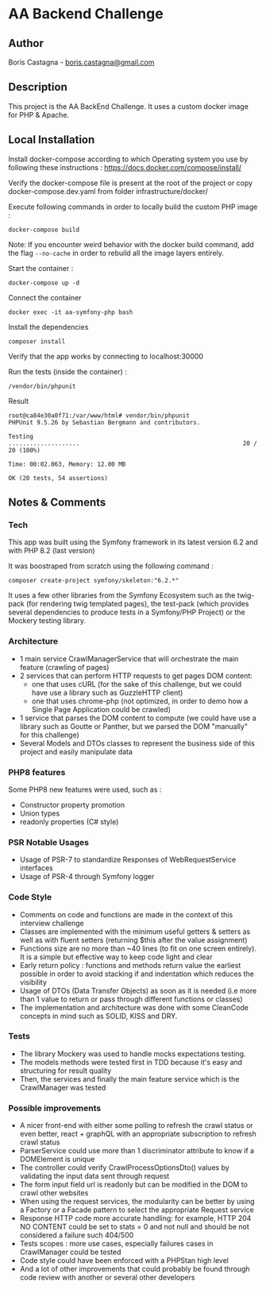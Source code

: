 # AA Backend Challenge

## Author

Boris Castagna - boris.castagna@gmail.com

## Description

This project is the AA BackEnd Challenge. It uses a custom docker image for PHP & Apache.

## Local Installation

Install docker-compose according to which Operating system you use by following these instructions :
https://docs.docker.com/compose/install/

Verify the docker-compose file is present at the root of the project or copy docker-compose.dev.yaml from folder infrastructure/docker/

Execute following commands in order to locally build the custom PHP image :
```
docker-compose build
```

Note: If you encounter weird behavior with the docker build command, add the flag `--no-cache` in order to rebuild all
the image layers entirely.

Start the container :
```
docker-compose up -d
```

Connect the container
```
docker exec -it aa-symfony-php bash
```

Install the dependencies
```
composer install
```

Verify that the app works by connecting to localhost:30000

Run the tests (inside the container) :
```
/vendor/bin/phpunit
```

Result
```
root@ca84e30a0f71:/var/www/html# vendor/bin/phpunit 
PHPUnit 9.5.26 by Sebastian Bergmann and contributors.

Testing 
....................                                              20 / 20 (100%)

Time: 00:02.063, Memory: 12.00 MB

OK (20 tests, 54 assertions)
```

## Notes & Comments

### Tech
This app was built using the Symfony framework in its latest version 6.2 and with PHP 8.2 (last version)

It was boostraped from scratch using the following command :
```
composer create-project symfony/skeleton:"6.2.*"
```

It uses a few other libraries from the Symfony Ecosystem such as the twig-pack (for rendering twig templated pages),
the test-pack (which provides several dependencies to produce tests in a Symfony/PHP Project) or the Mockery testing library.

### Architecture
- 1 main service CrawlManagerService that will orchestrate the main feature (crawling of pages)
- 2 services that can perform HTTP requests to get pages DOM content: 
  - one that uses cURL (for the sake of this challenge, but we could have use a library such as GuzzleHTTP client)
  - one that uses chrome-php (not optimized, in order to demo how a Single Page Application could be crawled)
- 1 service that parses the DOM content to compute (we could have use a library such as Goutte or Panther, but we parsed the DOM "manually" for this challenge)
- Several Models and DTOs classes to represent the business side of this project and easily manipulate data

### PHP8 features
Some PHP8 new features were used, such as :
- Constructor property promotion
- Union types
- readonly properties (C# style)

### PSR Notable Usages
- Usage of PSR-7 to standardize Responses of WebRequestService interfaces
- Usage of PSR-4 through Symfony logger

### Code Style
- Comments on code and functions are made in the context of this interview challenge
- Classes are implemented with the minimum useful getters & setters as well as with fluent setters (returning $this after the value assignment)
- Functions size are no more than ~40 lines (to fit on one screen entirely). It is a simple but effective way to keep code light and clear
- Early return policy : functions and methods return value the earliest possible in order to avoid stacking if and indentation which reduces the visibility
- Usage of DTOs (Data Transfer Objects) as soon as it is needed (i.e more than 1 value to return or pass through different functions or classes)
- The implementation and architecture was done with some CleanCode concepts in mind such as SOLID, KISS and DRY.

### Tests
- The library Mockery was used to handle mocks expectations testing.
- The models methods were tested first in TDD because it's easy and structuring for result quality
- Then, the services and finally the main feature service which is the CrawlManager was tested

### Possible improvements
- A nicer front-end with either some polling to refresh the crawl status or even better, react + graphQL with an appropriate subscription to refresh crawl status
- ParserService could use more than 1 discriminator attribute to know if a DOMElement is unique
- The controller could verify CrawlProcessOptionsDto() values by validating the input data sent through request
- The form input field url is readonly but can be modified in the DOM to crawl other websites
- When using the request services, the modularity can be better by using a Factory or a Facade pattern to select the appropriate Request service
- Response HTTP code more accurate handling: for example, HTTP 204 NO CONTENT could be set to stats = 0 and not null and should be not considered a failure such 404/500
- Tests scopes : more use cases, especially failures cases in CrawlManager could be tested
- Code style could have been enforced with a PHPStan high level
- And a lot of other improvements that could probably be found through code review with another or several other developers
